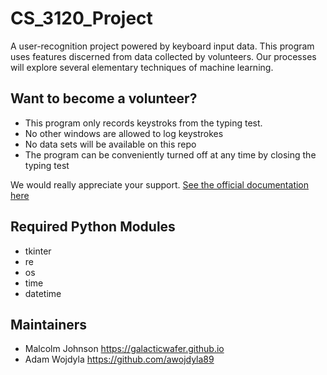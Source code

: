 # CS_3120_Project

A user-recognition project powered by keyboard input data. This program uses features discerned from data collected by volunteers. Our processes will explore several elementary techniques of machine learning.
                
## Want to become a volunteer?

- This program only records keystroks from the typing test. 
- No other windows are allowed to log keystrokes
- No data sets will be available on this repo
- The program can be conveniently turned off at any time by closing the typing test

We would really appreciate your support. [See the official documentation here](https://github.com/GalacticWafer/CS_3120_Project/blob/main/getting_started/GETTING_STARTED.md)

## Required Python Modules

- tkinter
- re
- os
- time
- datetime

## Maintainers

- Malcolm Johnson https://galacticwafer.github.io
- Adam Wojdyla https://github.com/awojdyla89
